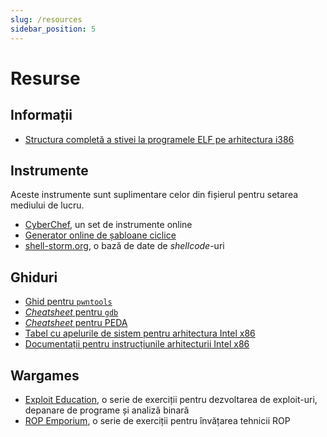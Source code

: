 ```yaml
---
slug: /resources
sidebar_position: 5
---
```


# Resurse

## Informații

- [Structura completă a stivei la programele ELF pe arhitectura i386](https://www.win.tue.nl/~aeb/linux/hh/stack-layout.html)

## Instrumente

Aceste instrumente sunt suplimentare celor din fișierul pentru setarea mediului de lucru.

- [CyberChef](https://gchq.github.io/CyberChef/), un set de instrumente online
- [Generator online de șabloane ciclice](https://wiremask.eu/tools/buffer-overflow-pattern-generator)
- [shell-storm.org](http://shell-storm.org/shellcode/), o bază de date de *shellcode*-uri

## Ghiduri

- [Ghid pentru `pwntools`](https://github.com/Gallopsled/pwntools-tutorial)
- [*Cheatsheet* pentru `gdb`](https://gist.github.com/rkubik/b96c23bd8ed58333de37f2b8cd052c30)
- [*Cheatsheet* pentru PEDA](https://github.com/ebtaleb/peda_cheatsheet/blob/master/peda.md)
- [Tabel cu apelurile de sistem pentru arhitectura Intel x86](https://chromium.googlesource.com/chromiumos/docs/+/master/constants/syscalls.md#x86-32_bit)
- [Documentații pentru instrucțiunile arhitecturii Intel x86](https://c9x.me/x86)

## Wargames

- [Exploit Education](https://exploit.education), o serie de exerciții pentru dezvoltarea de exploit-uri, depanare de programe și analiză binară
- [ROP Emporium](https://ropemporium.com), o serie de exerciții pentru învățarea tehnicii ROP